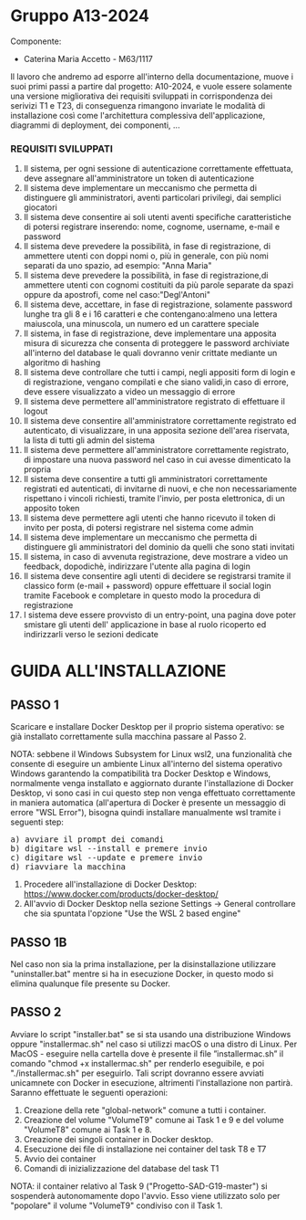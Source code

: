 # Gruppo A13-2024
Componente:
- Caterina Maria Accetto - M63/1117

Il lavoro che andremo ad esporre all'interno della documentazione, muove i suoi primi passi a partire dal progetto: A10-2024,
e vuole essere solamente una versione migliorativa dei requisiti sviluppati in corrispondenza dei serivizi T1 e T23, 
di conseguenza rimangono invariate le modalità di installazione così come l'architettura complessiva dell'applicazione, diagrammi
di deployment, dei componenti, ...

### REQUISITI SVILUPPATI
1. Il sistema, per ogni sessione di autenticazione correttamente effettuata, deve assegnare all'amministratore un token di autenticazione
2. Il sistema deve implementare un meccanismo che permetta di distinguere gli amministratori, aventi particolari privilegi, dai semplici giocatori
3. Il sistema deve consentire ai soli utenti aventi specifiche caratteristiche di potersi registrare inserendo: nome, cognome, username, e-mail e password
4. Il sistema deve prevedere la possibilità, in fase di registrazione, di ammettere utenti con doppi nomi o, più in generale, con più nomi separati da uno spazio, ad esempio: "Anna Maria"
5. Il sistema deve prevedere la possibilità, in fase di registrazione,di ammettere utenti con cognomi costituiti da più parole separate da spazi oppure da apostrofi, come nel caso:"Degl'Antoni" 
6. Il sistema deve, accettare, in fase di registrazione, solamente password lunghe tra gli 8 e i 16 caratteri e che contengano:almeno una lettera maiuscola, una minuscola, un numero ed un carattere speciale
7. Il sistema, in fase di registrazione, deve implementare una apposita misura di sicurezza che consenta di proteggere le password archiviate all'interno del database le quali dovranno venir crittate mediante un algoritmo di hashing 
8. Il sistema deve controllare che tutti i campi, negli appositi form di login e di registrazione, vengano compilati e che siano validi,in caso di errore, deve essere visualizzato a video un messaggio di errore
9. Il sistema deve permettere all'amministratore registrato di effettuare il logout 
10. Il sistema deve consentire all'amministratore correttamente registrato ed autenticato, di visualizzare, in una apposita sezione dell'area riservata, la lista di tutti gli admin del sistema
11. Il sistema deve permettere all'amministratore correttamente registrato, di impostare una nuova password nel caso in cui avesse dimenticato la propria
12. Il sistema deve consentire a tutti gli amministratori correttamente registrati ed autenticati, di invitarne di nuovi, e che non necessariamente rispettano i vincoli richiesti, tramite l'invio, per posta elettronica, di un apposito token
13. Il sistema deve permettere agli utenti che hanno ricevuto il token di invito per posta, di potersi registrare nel sistema come admin
14. Il sistema deve implementare un meccanismo che permetta di distinguere gli amministratori del dominio da quelli che sono stati invitati
15. Il sistema, in caso di avvenuta registrazione, deve mostrare a video un feedback, dopodichè, indirizzare l'utente alla pagina di login
16. Il sistema deve consentire agli utenti di decidere se registrarsi tramite il classico form (e-mail + password) oppure effettuare il social login tramite Facebook e completare in questo modo la procedura di registrazione
17. l sistema deve essere provvisto di un entry-point, una pagina dove poter smistare gli utenti dell' applicazione in base al ruolo ricoperto ed indirizzarli verso le sezioni dedicate
# GUIDA ALL'INSTALLAZIONE

## PASSO 1
Scaricare e installare Docker Desktop per il proprio sistema operativo: se già installato correttamente sulla macchina passare al Passo 2.

NOTA: sebbene il Windows Subsystem for Linux wsl2, una funzionalità che consente di eseguire un ambiente Linux all'interno del sistema operativo Windows garantendo la compatibilità tra Docker Desktop e Windows, normalmente venga installato e aggiornato durante l'installazione di Docker Desktop, vi sono casi in cui questo step non venga effettuato correttamente in maniera automatica (all'apertura di Docker è presente un messaggio di errore "WSL Error"), bisogna quindi installare manualmente wsl tramite i seguenti step:
<pre>
a) avviare il prompt dei comandi
b) digitare wsl --install e premere invio
c) digitare wsl --update e premere invio
d) riavviare la macchina
</pre>
1) Procedere all'installazione di Docker Desktop: https://www.docker.com/products/docker-desktop/
2) All'avvio di Docker Desktop nella sezione Settings -> General controllare che sia spuntata l'opzione "Use the WSL 2 based engine"

## PASSO 1B
Nel caso non sia la prima installazione, per la disinstallazione utilizzare "uninstaller.bat" mentre si ha in esecuzione Docker, in questo modo si elimina qualunque file presente su Docker.

## PASSO 2
Avviare lo script "installer.bat" se si sta usando una distribuzione Windows oppure "installermac.sh" nel caso si utilizzi macOS o una distro di Linux.
Per MacOS - eseguire nella cartella dove è presente il file ”installermac.sh” il comando "chmod +x installermac.sh" per renderlo eseguibile, e poi "./installermac.sh" per eseguirlo.
Tali script dovranno essere avviati unicamnete con Docker in esecuzione, altrimenti l'installazione non partirà. Saranno effettuate le seguenti operazioni:
1) Creazione della rete "global-network" comune a tutti i container.
2) Creazione del volume "VolumeT9" comune ai Task 1 e 9 e del volume "VolumeT8" comune ai Task 1 e 8.
3) Creazione dei singoli container in Docker desktop.
4) Esecuzione dei file di installazione nei container del task T8 e T7
5) Avvio dei container
6) Comandi di inizializzazione del database del task T1
   
NOTA: il container relativo al Task 9 ("Progetto-SAD-G19-master") si sospenderà autonomamente dopo l'avvio. Esso viene utilizzato solo per "popolare" il volume "VolumeT9" condiviso con il Task 1.


